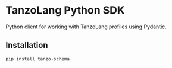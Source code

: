 # TanzoLang Python SDK

Python client for working with TanzoLang profiles using Pydantic.

## Installation

```bash
pip install tanzo-schema
